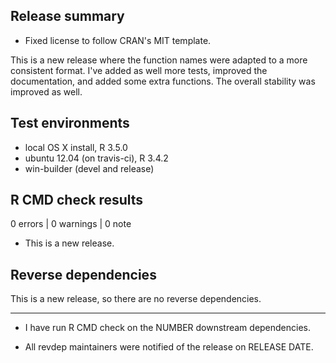 ## Release summary

* Fixed license to follow CRAN's MIT template.

This is a new release where the function names were adapted to a more consistent format.
I've added as well more tests, improved the documentation, and added some extra functions.
The overall stability was improved as well.

## Test environments
* local OS X install, R 3.5.0
* ubuntu 12.04 (on travis-ci), R 3.4.2
* win-builder (devel and release)

## R CMD check results

0 errors | 0 warnings | 0 note

* This is a new release.

## Reverse dependencies

This is a new release, so there are no reverse dependencies.

---

* I have run R CMD check on the NUMBER downstream dependencies.

* All revdep maintainers were notified of the release on RELEASE DATE.

